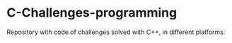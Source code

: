 # C-Challenges-programming
Repository with code of challenges solved with C++, in different platforms.
